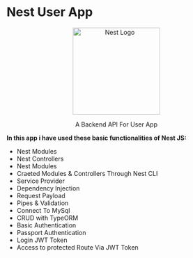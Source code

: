  <h1>Nest User App </h1>
<p align="center">
  <a href="http://nestjs.com/" target="blank"><img src="https://nestjs.com/img/logo-small.svg" width="200" alt="Nest Logo" /></a>
</p>
<p align="center">A Backend API For User App</p>
<strong align="center">In this app i have used these basic functionalities of Nest JS:</strong>
<ul>
 <li>Nest Modules</li>
 <li>Nest Controllers</li>
 <li>Nest Modules</li>
 <li>Craeted Modules & Controllers Through Nest CLI</li>
 <li>Service Provider</li>
 <li>Dependency Injection</li>
 <li>Request Payload</li>
  <li>Pipes & Validation</li>
  <li>Connect To MySql</li>
  <li>CRUD with TypeORM</li>
  <li>Basic Authentication</li>
 <li>Passport Authentication</li>
  <li>Login JWT Token</li>
 <li>Access to protected Route Via JWT Token</li>
</ul>
